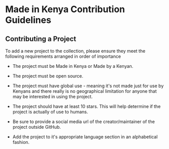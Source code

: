 # Made in Kenya Contribution Guidelines

## Contributing a Project

To add a new project to the collection, please ensure they meet the following requirements arranged in order of importance

* The project must be Made in Kenya or Made by a Kenyan.

* The project must be open source.

* The project must have global use - meaning it's not made just for use by Kenyans and there really is no geographical limitation for anyone that may be interested in using the project.

* The project should have at least 10 stars. This will help determine if the project is actually of use to humans.

* Be sure to provide a social media url of the creator/maintainer of the project outside GitHub.

* Add the project to it's appropriate language section in an alphabetical fashion.
